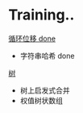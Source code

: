 # Training..

[循环位移 done](https://acm.hdu.edu.cn/contest/problem?cid=1124&pid=1001)
- 字符串哈希 done

[树](https://acm.hdu.edu.cn/contest/problem?cid=1124&pid=1003)
- 树上启发式合并
- 权值树状数组